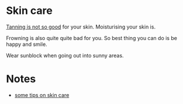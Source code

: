 # Skin care

[Tanning is not so good](https://www.youtube.com/watch?v=o9BqrSAHbTc) for your skin. Moisturising your skin is. 

Frowning is also quite quite bad for you. So best thing you can do is be happy and smile. 

Wear sunblock when going out into sunny areas.

# Notes

- [some tips on skin care](https://www.reddit.com/r/NoStupidQuestions/comments/73pimh/im_currently_22_what_should_i_start_doingstop/dns7hnb/)